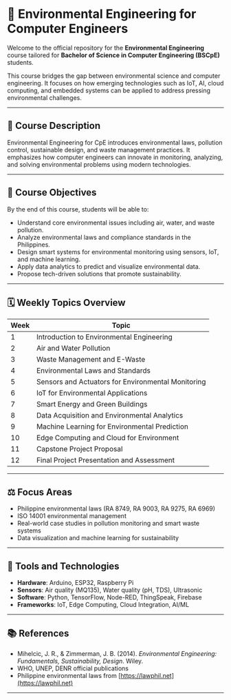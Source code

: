 # 🌿 Environmental Engineering for Computer Engineers

Welcome to the official repository for the **Environmental Engineering** course tailored for **Bachelor of Science in Computer Engineering (BSCpE)** students.

This course bridges the gap between environmental science and computer engineering. It focuses on how emerging technologies such as IoT, AI, cloud computing, and embedded systems can be applied to address pressing environmental challenges.

---

## 📘 Course Description

Environmental Engineering for CpE introduces environmental laws, pollution control, sustainable design, and waste management practices. It emphasizes how computer engineers can innovate in monitoring, analyzing, and solving environmental problems using modern technologies.

---

## 🎯 Course Objectives

By the end of this course, students will be able to:
- Understand core environmental issues including air, water, and waste pollution.
- Analyze environmental laws and compliance standards in the Philippines.
- Design smart systems for environmental monitoring using sensors, IoT, and machine learning.
- Apply data analytics to predict and visualize environmental data.
- Propose tech-driven solutions that promote sustainability.

---

## 🗓️ Weekly Topics Overview

| Week | Topic |
|------|-------|
| 1 | Introduction to Environmental Engineering |
| 2 | Air and Water Pollution |
| 3 | Waste Management and E-Waste |
| 4 | Environmental Laws and Standards |
| 5 | Sensors and Actuators for Environmental Monitoring |
| 6 | IoT for Environmental Applications |
| 7 | Smart Energy and Green Buildings |
| 8 | Data Acquisition and Environmental Analytics |
| 9 | Machine Learning for Environmental Prediction |
| 10 | Edge Computing and Cloud for Environment |
| 11 | Capstone Project Proposal |
| 12 | Final Project Presentation and Assessment |

---

## ⚖️ Focus Areas

- Philippine environmental laws (RA 8749, RA 9003, RA 9275, RA 6969)
- ISO 14001 environmental management
- Real-world case studies in pollution monitoring and smart waste systems
- Data visualization and machine learning for sustainability

---

## 🧪 Tools and Technologies

- **Hardware**: Arduino, ESP32, Raspberry Pi  
- **Sensors**: Air quality (MQ135), Water quality (pH, TDS), Ultrasonic  
- **Software**: Python, TensorFlow, Node-RED, ThingSpeak, Firebase  
- **Frameworks**: IoT, Edge Computing, Cloud Integration, AI/ML

---

## 📚 References

- Mihelcic, J. R., & Zimmerman, J. B. (2014). *Environmental Engineering: Fundamentals, Sustainability, Design*. Wiley.  
- WHO, UNEP, DENR official publications  
- Philippine environmental laws from [https://lawphil.net](https://lawphil.net)

---

